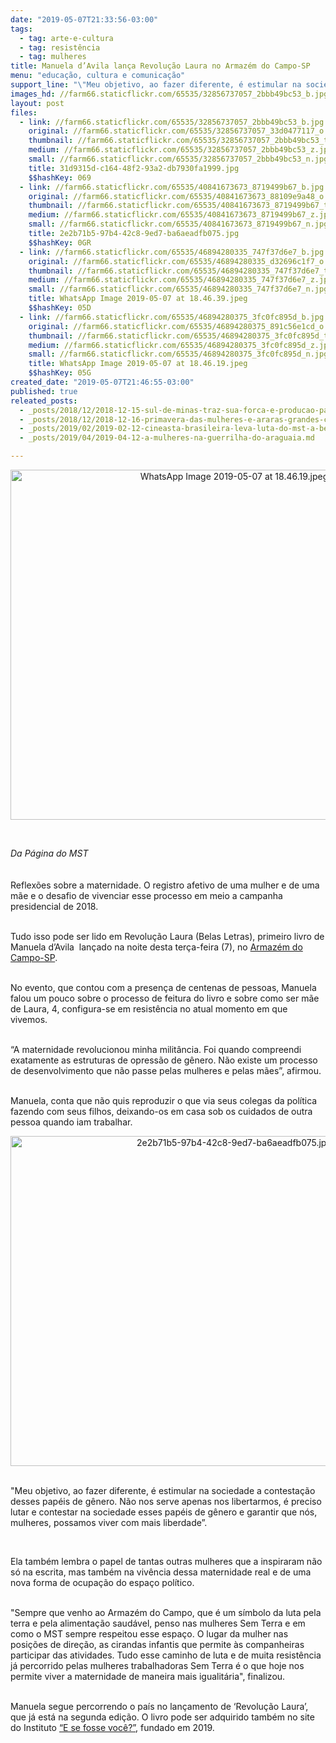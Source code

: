 ```yaml
---
date: "2019-05-07T21:33:56-03:00"
tags:
  - tag: arte-e-cultura
  - tag: resistência
  - tag: mulheres
title: Manuela d’Avila lança Revolução Laura no Armazém do Campo-SP
menu: "educação, cultura e comunicação"
support_line: "\"Meu objetivo, ao fazer diferente, é estimular na sociedade a contestação desses papéis de gênero\""
images_hd: //farm66.staticflickr.com/65535/32856737057_2bbb49bc53_b.jpg
layout: post
files:
  - link: //farm66.staticflickr.com/65535/32856737057_2bbb49bc53_b.jpg
    original: //farm66.staticflickr.com/65535/32856737057_33d0477117_o.jpg
    thumbnail: //farm66.staticflickr.com/65535/32856737057_2bbb49bc53_t.jpg
    medium: //farm66.staticflickr.com/65535/32856737057_2bbb49bc53_z.jpg
    small: //farm66.staticflickr.com/65535/32856737057_2bbb49bc53_n.jpg
    title: 31d9315d-c164-48f2-93a2-db7930fa1999.jpg
    $$hashKey: 069
  - link: //farm66.staticflickr.com/65535/40841673673_8719499b67_b.jpg
    original: //farm66.staticflickr.com/65535/40841673673_88109e9a48_o.jpg
    thumbnail: //farm66.staticflickr.com/65535/40841673673_8719499b67_t.jpg
    medium: //farm66.staticflickr.com/65535/40841673673_8719499b67_z.jpg
    small: //farm66.staticflickr.com/65535/40841673673_8719499b67_n.jpg
    title: 2e2b71b5-97b4-42c8-9ed7-ba6aeadfb075.jpg
    $$hashKey: 0GR
  - link: //farm66.staticflickr.com/65535/46894280335_747f37d6e7_b.jpg
    original: //farm66.staticflickr.com/65535/46894280335_d32696c1f7_o.jpg
    thumbnail: //farm66.staticflickr.com/65535/46894280335_747f37d6e7_t.jpg
    medium: //farm66.staticflickr.com/65535/46894280335_747f37d6e7_z.jpg
    small: //farm66.staticflickr.com/65535/46894280335_747f37d6e7_n.jpg
    title: WhatsApp Image 2019-05-07 at 18.46.39.jpeg
    $$hashKey: 05D
  - link: //farm66.staticflickr.com/65535/46894280375_3fc0fc895d_b.jpg
    original: //farm66.staticflickr.com/65535/46894280375_891c56e1cd_o.jpg
    thumbnail: //farm66.staticflickr.com/65535/46894280375_3fc0fc895d_t.jpg
    medium: //farm66.staticflickr.com/65535/46894280375_3fc0fc895d_z.jpg
    small: //farm66.staticflickr.com/65535/46894280375_3fc0fc895d_n.jpg
    title: WhatsApp Image 2019-05-07 at 18.46.19.jpeg
    $$hashKey: 05G
created_date: "2019-05-07T21:46:55-03:00"
published: true
releated_posts:
  - _posts/2018/12/2018-12-15-sul-de-minas-traz-sua-forca-e-producao-para-o-festival-da-reforma-agraria.md
  - _posts/2018/12/2018-12-16-primavera-das-mulheres-e-araras-grandes-cultura-de-resistencia.md
  - _posts/2019/02/2019-02-12-cineasta-brasileira-leva-luta-do-mst-a-berlim.md
  - _posts/2019/04/2019-04-12-a-mulheres-na-guerrilha-do-araguaia.md

---
```

<p style="text-align:center"><img alt="WhatsApp Image 2019-05-07 at 18.46.19.jpeg" height="560" src="//farm66.staticflickr.com/65535/46894280375_3fc0fc895d_b.jpg" width="700" /></p>

<p>&nbsp;</p>

<p><em>Da P&aacute;gina do MST&nbsp;</em><br />
<br />
<br />
Reflex&otilde;es sobre a maternidade. O registro afetivo de uma mulher e de uma m&atilde;e e o desafio de vivenciar esse processo em meio a campanha presidencial de&nbsp;2018.</p>

<p><br />
Tudo isso pode ser lido em Revolu&ccedil;&atilde;o Laura&nbsp;(Belas Letras), primeiro livro de Manuela d&rsquo;Avila&nbsp; lan&ccedil;ado na noite desta ter&ccedil;a-feira (7), no <a href="https://pt-br.facebook.com/ArmazemDoCampoProdutosDaTerra/">Armaz&eacute;m do Campo-SP</a>.</p>

<p><br />
No evento, que contou com a presen&ccedil;a de centenas de pessoas, Manuela falou um pouco sobre o processo de feitura do livro e sobre como ser m&atilde;e de Laura, 4, configura-se em resist&ecirc;ncia no atual momento em que vivemos.</p>

<p><br />
&ldquo;A maternidade revolucionou minha milit&acirc;ncia. Foi quando compreendi exatamente as estruturas de opress&atilde;o de g&ecirc;nero. N&atilde;o existe um processo de desenvolvimento que n&atilde;o passe pelas mulheres e pelas m&atilde;es&rdquo;, afirmou.</p>

<p><br />
Manuela, conta que n&atilde;o quis reproduzir o que via seus colegas da pol&iacute;tica fazendo com seus filhos, deixando-os em casa sob os cuidados de outra pessoa quando iam trabalhar.</p>

<p style="text-align:center"><img alt="2e2b71b5-97b4-42c8-9ed7-ba6aeadfb075.jpg" height="528" src="//farm66.staticflickr.com/65535/40841673673_8719499b67_b.jpg" width="700" /></p>

<p><br />
&quot;Meu objetivo, ao fazer diferente, &eacute; estimular na sociedade a contesta&ccedil;&atilde;o desses pap&eacute;is de g&ecirc;nero. N&atilde;o nos serve apenas nos libertarmos, &eacute; preciso lutar e contestar na sociedade esses pap&eacute;is de g&ecirc;nero e garantir que n&oacute;s, mulheres, possamos viver com mais liberdade&rdquo;.</p>

<p>&nbsp;</p>

<p>Ela tamb&eacute;m lembra o papel de tantas outras mulheres que a inspiraram n&atilde;o s&oacute; na escrita, mas tamb&eacute;m na viv&ecirc;ncia dessa maternidade real e de uma nova forma de ocupa&ccedil;&atilde;o do espa&ccedil;o pol&iacute;tico.</p>

<p><br />
&quot;Sempre que venho ao Armaz&eacute;m do Campo, que &eacute; um s&iacute;mbolo da luta pela terra e pela alimenta&ccedil;&atilde;o saud&aacute;vel, penso nas mulheres Sem Terra e em como o MST sempre respeitou esse espa&ccedil;o. O lugar da mulher nas posi&ccedil;&otilde;es de dire&ccedil;&atilde;o, as cirandas infantis que permite &agrave;s companheiras participar das atividades. Tudo esse caminho de luta e de muita resist&ecirc;ncia j&aacute; percorrido pelas mulheres trabalhadoras Sem Terra &eacute; o que hoje nos permite&nbsp;viver a maternidade de maneira mais igualit&aacute;ria&quot;, finalizou.</p>

<p><br />
Manuela segue percorrendo o pa&iacute;s no lan&ccedil;amento de &lsquo;Revolu&ccedil;&atilde;o Laura&rsquo;, que j&aacute; est&aacute; na segunda edi&ccedil;&atilde;o. O livro pode ser adquirido tamb&eacute;m no site do Instituto <a href="https://www.esefossevc.com.br/">&ldquo;E se fosse voc&ecirc;?&rdquo;</a>, fundado em 2019. &nbsp;&nbsp;</p>

<p>&nbsp;</p>
